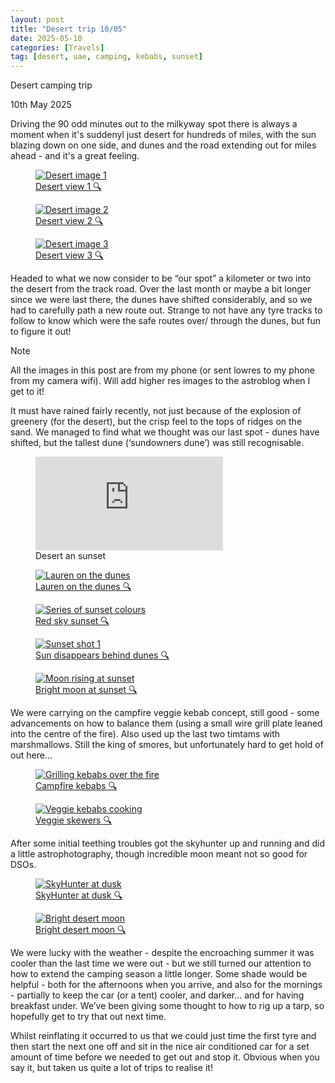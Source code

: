 ```yaml
---
layout: post
title: "Desert trip 10/05"
date: 2025-05-10
categories: [Travels]
tag: [desert, uae, camping, kebabs, sunset]
---
```

Desert camping trip

10th May 2025

Driving the 90 odd minutes out to the milkyway spot there is always a moment when it's suddenyl just desert for hundreds of miles, with the sun blazing down on one side, and dunes and the road extending out for miles ahead - and it's a great feeling.

<div class="photo-grid three-col">
  <a href="/assets/images/travel/2025/0510_Desert/250510_gt_1.webp" class="image-card-clickable glightbox" data-gallery="desertTrip">
    <figure class="media-card">
      <img src="/assets/images/travel/2025/0510_Desert/250510_gt_1.webp" alt="Desert image 1">
      <figcaption>Desert view 1 🔍</figcaption>
    </figure>
  </a>
  <a href="/assets/images/travel/2025/0510_Desert/250510_gt_2.webp" class="image-card-clickable glightbox" data-gallery="desertTrip">
    <figure class="media-card">
      <img src="/assets/images/travel/2025/0510_Desert/250510_gt_2.webp" alt="Desert image 2">
      <figcaption>Desert view 2 🔍</figcaption>
    </figure>
  </a>
  <a href="/assets/images/travel/2025/0510_Desert/250510_gt_3.webp" class="image-card-clickable glightbox" data-gallery="desertTrip">
    <figure class="media-card">
      <img src="/assets/images/travel/2025/0510_Desert/250510_gt_3.webp" alt="Desert image 3">
      <figcaption>Desert view 3 🔍</figcaption>
    </figure>
  </a>
</div>

Headed to what we now consider to be “our spot” a kilometer or two into the desert from the track road.  Over the last month or maybe a bit longer since we were last there, the dunes have shifted considerably, and so we had to carefully path a new route out.  Strange to not have any tyre tracks to follow to know which were the safe routes over/ through the dunes, but fun to figure it out! 

> [!NOTE]
> All the images in this post are from my phone (or sent lowres to my phone from my camera wifi).  Will add higher res images to the astroblog when I get to it!

It must have rained fairly recently, not just because of the explosion of greenery (for the desert), but the crisp feel to the tops of ridges on the sand.  We managed to find what we thought was our last spot - dunes have shifted, but the tallest dune (‘sundowners dune’) was still recognisable. 

<div class="image-card-wrapper right">
  <figure class="media-card">
    <iframe src="https://www.youtube.com/embed/lv9mXuFAOVk" frameborder="0" allowfullscreen></iframe>
    <figcaption>Desert an sunset</figcaption>
  </figure>
</div>


<div class="photo-grid four-col">
  <a href="/assets/images/travel/2025/0510_Desert/250510_laurendunes.webp" class="image-card-clickable glightbox" data-gallery="desertSunset">
    <figure class="media-card">
      <img src="/assets/images/travel/2025/0510_Desert/250510_laurendunes.webp" class="force-height-200" alt="Lauren on the dunes">
      <figcaption>Lauren on the dunes 🔍</figcaption>
    </figure>
  </a>
  <a href="/assets/images/travel/2025/0510_Desert/250510_sunsets.webp" class="image-card-clickable glightbox" data-gallery="desertSunset">
    <figure class="media-card">
      <img src="/assets/images/travel/2025/0510_Desert/250510_sunsets.webp" class="force-height-200" alt="Series of sunset colours">
      <figcaption>Red sky sunset 🔍</figcaption>
    </figure>
  </a>
  <a href="/assets/images/travel/2025/0510_Desert/250510_sunset1.webp" class="image-card-clickable glightbox" data-gallery="desertSunset">
    <figure class="media-card">
      <img src="/assets/images/travel/2025/0510_Desert/250510_sunset1.webp" class="force-height-200" alt="Sunset shot 1">
      <figcaption>Sun disappears behind dunes 🔍</figcaption>
    </figure>
  </a>
  <a href="/assets/images/travel/2025/0510_Desert/250510_moonAtSunset.webp" class="image-card-clickable glightbox" data-gallery="desertSunset">
    <figure class="media-card">
      <img src="/assets/images/travel/2025/0510_Desert/250510_moonAtSunset.webp" class="force-height-200" alt="Moon rising at sunset">
      <figcaption>Bright moon at sunset 🔍</figcaption>
    </figure>
  </a>
</div>

We were carrying on the campfire veggie kebab concept, still good - some advancements on how to balance them (using a small wire grill plate leaned into the centre of the fire). Also used up the last two timtams with marshmallows.  Still the king of smores, but unfortunately hard to get hold of out here…  

<div class="photo-grid two-col">
  <a href="/assets/images/travel/2025/0510_Desert/250510_kebabs1.webp" class="image-card-clickable glightbox" data-gallery="desertKebabs">
    <figure class="media-card">
      <img src="/assets/images/travel/2025/0510_Desert/250510_kebabs1.webp" class="force-height-240" alt="Grilling kebabs over the fire">
      <figcaption>Campfire kebabs 🔍</figcaption>
    </figure>
  </a>
  <a href="/assets/images/travel/2025/0510_Desert/250510_kebabs2.webp" class="image-card-clickable glightbox" data-gallery="desertKebabs">
    <figure class="media-card">
      <img src="/assets/images/travel/2025/0510_Desert/250510_kebabs2.webp" class="force-height-240" alt="Veggie kebabs cooking">
      <figcaption>Veggie skewers 🔍</figcaption>
    </figure>
  </a>
</div>


After some initial teething troubles got the skyhunter up and running and did a little astrophotography, though incredible moon meant not so good for DSOs.


<div class="photo-grid two-col">
  <a href="/assets/images/travel/2025/0510_Desert/250510_sh1.webp" class="image-card-clickable glightbox" data-gallery="desertFinal">
    <figure class="media-card">
      <img src="/assets/images/travel/2025/0510_Desert/250510_sh1.webp" class="force-height-240" alt="SkyHunter at dusk">
      <figcaption>SkyHunter at dusk 🔍</figcaption>
    </figure>
  </a>
  <a href="/assets/images/travel/2025/0510_Desert/250410_moon.webp" class="image-card-clickable glightbox" data-gallery="desertFinal">
    <figure class="media-card">
      <img src="/assets/images/travel/2025/0510_Desert/250410_moon.webp" class="force-height-240" alt="Bright desert moon">
      <figcaption>Bright desert moon 🔍</figcaption>
    </figure>
  </a>
</div>

We were lucky with the weather - despite the encroaching summer it was cooler than the last time we were out - but we still turned our attention to how to extend the camping season a little longer.  Some shade would be helpful - both for the afternoons when you arrive, and also for the mornings - partially to keep the car (or a tent) cooler, and darker… and for having breakfast under.  We’ve been giving some thought to how to rig up a tarp, so hopefully get to try that out next time.  

Whilst reinflating it occurred to us that we could just time the first tyre and then start the next one off and sit in the nice air conditioned car for a set amount of time before we needed to get out and stop it.  Obvious when you say it, but taken us quite a lot of trips to realise it!
